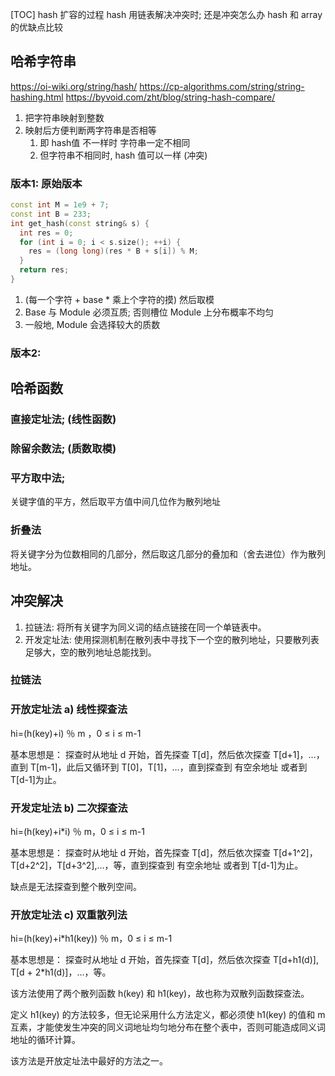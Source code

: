 [TOC]
hash 扩容的过程
hash 用链表解决冲突时; 还是冲突怎么办
hash 和 array 的优缺点比较
## 哈希字符串
https://oi-wiki.org/string/hash/
https://cp-algorithms.com/string/string-hashing.html
https://byvoid.com/zht/blog/string-hash-compare/
1. 把字符串映射到整数
2. 映射后方便判断两字符串是否相等
    1. 即 hash值 不一样时 字符串一定不相同
    2. 但字符串不相同时, hash 值可以一样 (冲突)
### 版本1: 原始版本
```c++
const int M = 1e9 + 7;
const int B = 233;
int get_hash(const string& s) {
  int res = 0;
  for (int i = 0; i < s.size(); ++i) {
    res = (long long)(res * B + s[i]) % M;
  }
  return res;
}
```
1. (每一个字符 + base * 乘上个字符的摸) 然后取模
2. Base 与 Module 必须互质; 否则槽位 Module 上分布概率不均匀
3. 一般地, Module 会选择较大的质数
### 版本2: 

## 哈希函数
### 直接定址法; (线性函数)
### 除留余数法; (质数取模)
### 平方取中法;
关键字值的平方，然后取平方值中间几位作为散列地址
### 折叠法
将关键字分为位数相同的几部分，然后取这几部分的叠加和（舍去进位）作为散列地址。

## 冲突解决
1. 拉链法: 将所有关键字为同义词的结点链接在同一个单链表中。
2. 开发定址法: 使用探测机制在散列表中寻找下一个空的散列地址，只要散列表足够大，空的散列地址总能找到。
### 拉链法
### 开放定址法 a) 线性探查法
hi=(h(key)+i) ％ m ，0 ≤ i ≤ m-1 

基本思想是： 
探查时从地址 d 开始，首先探查 T[d]，然后依次探查 T[d+1]，…，直到 T[m-1]，此后又循环到 T[0]，T[1]，…，直到探查到 有空余地址 或者到 T[d-1]为止。
### 开发定址法 b) 二次探查法
hi=(h(key)+i*i) ％ m，0 ≤ i ≤ m-1 

基本思想是： 
探查时从地址 d 开始，首先探查 T[d]，然后依次探查 T[d+1^2]，T[d+2^2]，T[d+3^2],…，等，直到探查到 有空余地址 或者到 T[d-1]为止。

缺点是无法探查到整个散列空间。
### 开放定址法 c) 双重散列法

hi=(h(key)+i*h1(key)) ％ m，0 ≤ i ≤ m-1 

基本思想是： 
探查时从地址 d 开始，首先探查 T[d]，然后依次探查 T[d+h1(d)], T[d + 2*h1(d)]，…，等。

该方法使用了两个散列函数 h(key) 和 h1(key)，故也称为双散列函数探查法。

定义 h1(key) 的方法较多，但无论采用什么方法定义，都必须使 h1(key) 的值和 m 互素，才能使发生冲突的同义词地址均匀地分布在整个表中，否则可能造成同义词地址的循环计算。

该方法是开放定址法中最好的方法之一。